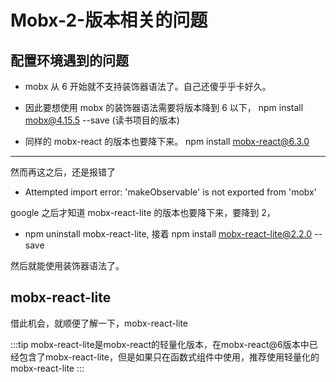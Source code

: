 # Mobx-2-版本相关的问题

## 配置环境遇到的问题

- mobx 从 6 开始就不支持装饰器语法了。自己还傻乎乎卡好久。        

- 因此要想使用 mobx 的装饰器语法需要将版本降到 6 以下， npm install mobx@4.15.5 --save (读书项目的版本)            

- 同样的  mobx-react 的版本也要降下来。 npm install mobx-react@6.3.0                

---        

然而再这之后，还是报错了        

- Attempted import error: 'makeObservable' is not exported from 'mobx'          

google 之后才知道 mobx-react-lite 的版本也要降下来，要降到 2，         

- npm uninstall mobx-react-lite, 接着 npm install mobx-react-lite@2.2.0 --save            

然后就能使用装饰器语法了。           


## mobx-react-lite 

借此机会，就顺便了解一下，mobx-react-lite            

:::tip
mobx-react-lite是mobx-react的轻量化版本，在mobx-react@6版本中已经包含了mobx-react-lite，但是如果只在函数式组件中使用，推荐使用轻量化的mobx-react-lite
:::